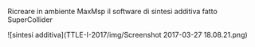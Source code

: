 Ricreare in ambiente MaxMsp il software di sintesi additiva fatto SuperCollider

![sintesi additiva](TTLE-I-2017/img/Screenshot 2017-03-27 18.08.21.png)
